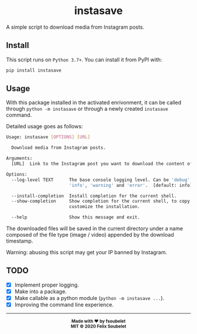 <h1 align="center">
  <b>instasave</b>
</h1>

A simple script to download media from Instagram posts.

## Install

This script runs on `Python 3.7+`.
You can install it from PyPI with:
```bash
pip install instasave
```

## Usage

With this package installed in the activated enrivonment, it can be called through `python -m instasave` or through a newly created `instasave` command.

Detailed usage goes as follows:
```bash
Usage: instasave [OPTIONS] [URL]

  Download media from Instagram posts.

Arguments:
  [URL]  Link to the Instagram post you want to download the content of.

Options:
  --log-level TEXT      The base console logging level. Can be 'debug',
                        'info', 'warning' and 'error'.  [default: info]

  --install-completion  Install completion for the current shell.
  --show-completion     Show completion for the current shell, to copy it or
                        customize the installation.

  --help                Show this message and exit.
```

The downloaded files will be saved in the current directory under a name composed of the file type (image / video) appended by the download timestamp.

Warning: abusing this script may get your IP banned by Instagram.

## TODO

- [x] Implement proper logging.
- [x] Make into a package.
- [x] Make callable as a python module (`python -m instasave ...`).
- [x] Improving the command line experience.

---

<div align="center">
  <sub><strong>Made with ♥︎ by fsoubelet</strong></sub>
  <br>
  <sub><strong>MIT &copy 2020 Felix Soubelet</strong></sub>
</div>



[license]: https://github.com/fsoubelet/InstaSave/blob/master/LICENSE
[loguru_url]: https://github.com/Delgan/loguru
[requests_url]: https://github.com/psf/requests
[tqdm_url]: https://github.com/tqdm/tqdm
